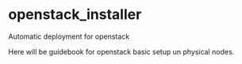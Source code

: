 # openstack_installer
Automatic deployment for openstack

Here will be guidebook for openstack basic setup un physical nodes.
